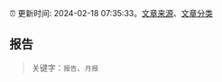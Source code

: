 :alarm_clock: 更新时间: 2024-02-18 07:35:33。[文章来源](/README.md)、[文章分类](/TAGS.md)

## 报告


> 关键字：`报告`、`月报`




